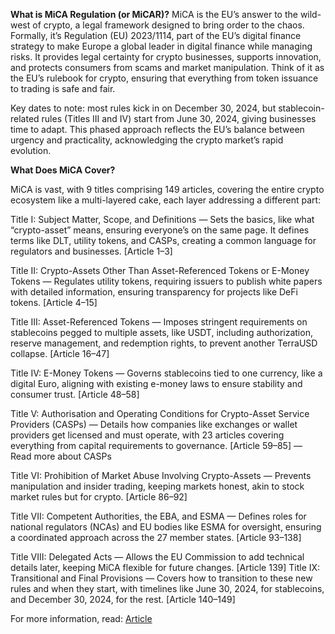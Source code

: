 **What is MiCA Regulation (or MiCAR)?**
MiCA is the EU’s answer to the wild-west of crypto, a legal framework designed to bring order to the chaos. Formally, it’s Regulation (EU) 2023/1114, part of the EU’s digital finance strategy to make Europe a global leader in digital finance while managing risks. It provides legal certainty for crypto businesses, supports innovation, and protects consumers from scams and market manipulation. Think of it as the EU’s rulebook for crypto, ensuring that everything from token issuance to trading is safe and fair.

Key dates to note: most rules kick in on December 30, 2024, but stablecoin-related rules (Titles III and IV) start from June 30, 2024, giving businesses time to adapt. This phased approach reflects the EU’s balance between urgency and practicality, acknowledging the crypto market’s rapid evolution.

**What Does MiCA Cover?**

MiCA is vast, with 9 titles comprising 149 articles, covering the entire crypto ecosystem like a multi-layered cake, each layer addressing a different part:

Title I: Subject Matter, Scope, and Definitions — Sets the basics, like what “crypto-asset” means, ensuring everyone’s on the same page. It defines terms like DLT, utility tokens, and CASPs, creating a common language for regulators and businesses. [Article 1–3]

Title II: Crypto-Assets Other Than Asset-Referenced Tokens or E-Money Tokens — Regulates utility tokens, requiring issuers to publish white papers with detailed information, ensuring transparency for projects like DeFi tokens. [Article 4–15]

Title III: Asset-Referenced Tokens — Imposes stringent requirements on stablecoins pegged to multiple assets, like USDT, including authorization, reserve management, and redemption rights, to prevent another TerraUSD collapse. [Article 16–47]

Title IV: E-Money Tokens — Governs stablecoins tied to one currency, like a digital Euro, aligning with existing e-money laws to ensure stability and consumer trust. [Article 48–58]

Title V: Authorisation and Operating Conditions for Crypto-Asset Service Providers (CASPs) — Details how companies like exchanges or wallet providers get licensed and must operate, with 23 articles covering everything from capital requirements to governance. [Article 59–85] — Read more about CASPs

Title VI: Prohibition of Market Abuse Involving Crypto-Assets — Prevents manipulation and insider trading, keeping markets honest, akin to stock market rules but for crypto. [Article 86–92]

Title VII: Competent Authorities, the EBA, and ESMA — Defines roles for national regulators (NCAs) and EU bodies like ESMA for oversight, ensuring a coordinated approach across the 27 member states. [Article 93–138]

Title VIII: Delegated Acts — Allows the EU Commission to add technical details later, keeping MiCA flexible for future changes. [Article 139]
Title IX: Transitional and Final Provisions — Covers how to transition to these new rules and when they start, with timelines like June 30, 2024, for stablecoins, and December 30, 2024, for the rest. [Article 140–149]


For more information, read: [Article]([url](https://medium.com/@himanshi.kohli19/mica-regulations-eu-2023-21114-the-eus-bold-blueprint-for-crypto-s-future-22716928801f))
